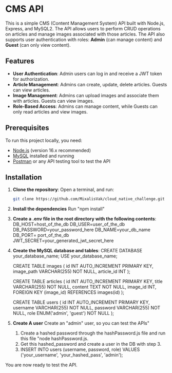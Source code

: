 # CMS API

This is a simple CMS (Content Management System) API built with Node.js, Express, and MySQL2. The API allows users to perform CRUD operations on articles and manage images associated with those articles. The API also supports user authentication with roles: **Admin** (can manage content) and **Guest** (can only view content).

## Features

- **User Authentication**: Admin users can log in and receive a JWT token for authorization.
- **Article Management**: Admins can create, update, delete articles. Guests can view articles.
- **Image Management**: Admins can upload images and associate them with articles. Guests can view images.
- **Role-Based Access**: Admins can manage content, while Guests can only read articles and view images.

## Prerequisites

To run this project locally, you need:

- [Node.js](https://nodejs.org/en/) (version 16.x recommended)
- [MySQL](https://www.mysql.com/) installed and running
- [Postman](https://www.postman.com/) or any API testing tool to test the API

## Installation

1. **Clone the repository**:
   Open a terminal, and run:
   ```bash
   git clone https://github.com/MixalisVak/cloud_native_challenge.git


2. **Install the dependencies**
    Run "npm install"

3. **Create a .env file in the root directory with the following contents**:
    DB_HOST=host_of_the_db
    DB_USER=user_of_the_db
    DB_PASSWORD=your_password_here
    DB_NAME=your_db_name
    DB_PORT= port_of_the_db
    JWT_SECRET=your_generated_jwt_secret_here

4. **Create the MySQL database and tables**:
    CREATE DATABASE your_database_name;
    USE your_database_name;

    CREATE TABLE images (
    id INT AUTO_INCREMENT PRIMARY KEY,
    image_path VARCHAR(255) NOT NULL,
    article_id INT
    );

    CREATE TABLE articles (
    id INT AUTO_INCREMENT PRIMARY KEY,
    title VARCHAR(255) NOT NULL,
    content TEXT NOT NULL,
    image_id INT,
    FOREIGN KEY (image_id) REFERENCES images(id)
    );

    CREATE TABLE users (
    id INT AUTO_INCREMENT PRIMARY KEY,
    username VARCHAR(255) NOT NULL,
    password VARCHAR(255) NOT NULL,
    role ENUM('admin', 'guest') NOT NULL
    );

5. **Create A user**
    Create an "admin" user, so you can test the APIs"
    1. Create a hashed password through the hashPassword.js file and run this file "node hashPassword.js.
    2. Get this hashed_password and create a user in the DB with step 3.
    3. INSERT INTO users (username, password, role) VALUES ('your_username', 'your_hashed_pass', 'admin');



You are now ready to test the API.

